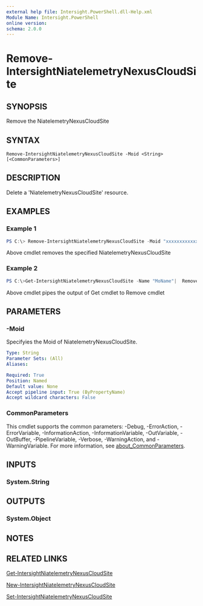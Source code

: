 ```yaml
---
external help file: Intersight.PowerShell.dll-Help.xml
Module Name: Intersight.PowerShell
online version:
schema: 2.0.0
---
```


# Remove-IntersightNiatelemetryNexusCloudSite

## SYNOPSIS
Remove the NiatelemetryNexusCloudSite

## SYNTAX

```
Remove-IntersightNiatelemetryNexusCloudSite -Moid <String> [<CommonParameters>]
```

## DESCRIPTION
Delete a &apos;NiatelemetryNexusCloudSite&apos; resource.

## EXAMPLES

### Example 1
```powershell
PS C:\> Remove-IntersightNiatelemetryNexusCloudSite -Moid "xxxxxxxxxxxxxxxxxxxxxxxxxxx"
```
Above cmdlet removes the specified NiatelemetryNexusCloudSite 

### Example 2
```powershell
PS C:\>Get-IntersightNiatelemetryNexusCloudSite -Name "MoName"|  Remove-IntersightNiatelemetryNexusCloudSite
```
Above cmdlet pipes the output of Get cmdlet to Remove cmdlet

## PARAMETERS

### -Moid
Specifyies the Moid of NiatelemetryNexusCloudSite.

```yaml
Type: String
Parameter Sets: (All)
Aliases:

Required: True
Position: Named
Default value: None
Accept pipeline input: True (ByPropertyName)
Accept wildcard characters: False
```

### CommonParameters
This cmdlet supports the common parameters: -Debug, -ErrorAction, -ErrorVariable, -InformationAction, -InformationVariable, -OutVariable, -OutBuffer, -PipelineVariable, -Verbose, -WarningAction, and -WarningVariable. For more information, see [about_CommonParameters](http://go.microsoft.com/fwlink/?LinkID=113216).

## INPUTS

### System.String

## OUTPUTS

### System.Object
## NOTES

## RELATED LINKS

[Get-IntersightNiatelemetryNexusCloudSite](./Get-IntersightNiatelemetryNexusCloudSite.md)

[New-IntersightNiatelemetryNexusCloudSite](./New-IntersightNiatelemetryNexusCloudSite.md)

[Set-IntersightNiatelemetryNexusCloudSite](./Set-IntersightNiatelemetryNexusCloudSite.md)

